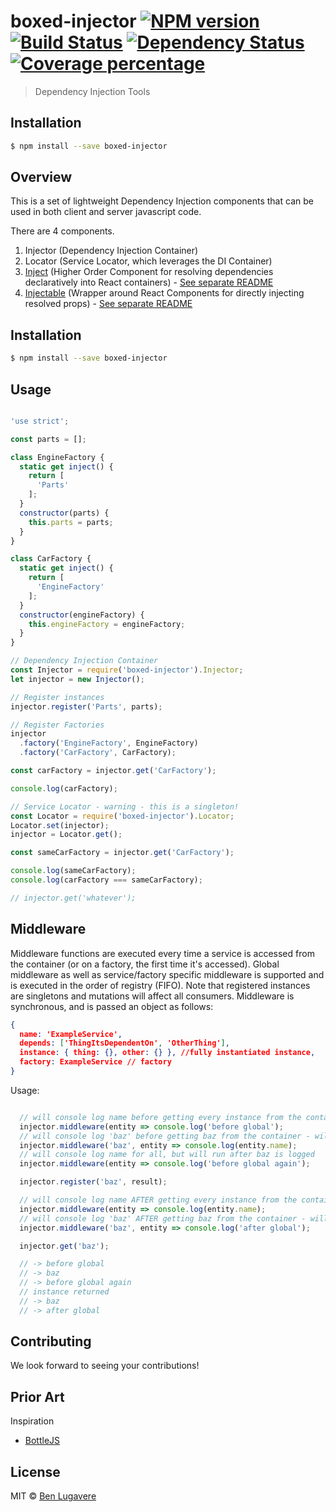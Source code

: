 # boxed-injector [![NPM version][npm-image]][npm-url] [![Build Status][travis-image]][travis-url] [![Dependency Status][daviddm-image]][daviddm-url] [![Coverage percentage][coveralls-image]][coveralls-url]
> Dependency Injection Tools

## Installation

```sh
$ npm install --save boxed-injector
```

## Overview

This is a set of lightweight Dependency Injection components that can be used in both client and server javascript code.

There are 4 components.

1. Injector (Dependency Injection Container)
2. Locator (Service Locator, which leverages the DI Container)
3. [Inject](lib/Inject/README.md) (Higher Order Component for resolving dependencies declaratively into React containers) - [See separate README](lib/Inject/README.md)
4. [Injectable](lib/Injectable/README.md) (Wrapper around React Components for directly injecting resolved props) - [See separate README](lib/Injectable/README.md)


## Installation 

```sh
$ npm install --save boxed-injector
```

## Usage

```js

'use strict';

const parts = [];

class EngineFactory {
  static get inject() {
    return [
      'Parts'
    ];
  }
  constructor(parts) {
    this.parts = parts;
  }
}

class CarFactory {
  static get inject() {
    return [
      'EngineFactory'
    ];
  }
  constructor(engineFactory) {
    this.engineFactory = engineFactory;
  }
}

// Dependency Injection Container
const Injector = require('boxed-injector').Injector;
let injector = new Injector();

// Register instances
injector.register('Parts', parts);

// Register Factories
injector
  .factory('EngineFactory', EngineFactory)
  .factory('CarFactory', CarFactory);

const carFactory = injector.get('CarFactory');

console.log(carFactory);

// Service Locator - warning - this is a singleton!
const Locator = require('boxed-injector').Locator;
Locator.set(injector);
injector = Locator.get();

const sameCarFactory = injector.get('CarFactory');

console.log(sameCarFactory);
console.log(carFactory === sameCarFactory);

// injector.get('whatever');


```

## Middleware
Middleware functions are executed every time a service is accessed from the container (or on a factory, the first time it's accessed). 
Global middleware as well as service/factory specific middleware is supported and is executed in the order of registry (FIFO).
Note that registered instances are singletons and mutations will affect all consumers.
Middleware is synchronous, and is passed an object as follows:

```json
{
  name: 'ExampleService',
  depends: ['ThingItsDependentOn', 'OtherThing'],
  instance: { thing: {}, other: {} }, //fully instantiated instance,
  factory: ExampleService // factory
}
```

Usage:

```js

  // will console log name before getting every instance from the container
  injector.middleware(entity => console.log('before global');
  // will console log 'baz' before getting baz from the container - will always run after global above
  injector.middleware('baz', entity => console.log(entity.name);
  // will console log name for all, but will run after baz is logged
  injector.middleware(entity => console.log('before global again');

  injector.register('baz', result);

  // will console log name AFTER getting every instance from the container
  injector.middleware(entity => console.log(entity.name);
  // will console log 'baz' AFTER getting baz from the container - will always run after global above
  injector.middleware('baz', entity => console.log('after global');

  injector.get('baz');

  // -> before global
  // -> baz
  // -> before global again
  // instance returned
  // -> baz
  // -> after global  

```

## Contributing
We look forward to seeing your contributions!


## Prior Art
Inspiration
- [BottleJS](https://github.com/young-steveo/bottlejs)

## License

MIT © [Ben Lugavere]()


[npm-image]: https://badge.fury.io/js/boxed-injector.svg
[npm-url]: https://npmjs.org/package/boxed-injector
[travis-image]: https://travis-ci.org/giddyinc/boxed-injector.svg?branch=master
[travis-url]: https://travis-ci.org/giddyinc/boxed-injector
[daviddm-image]: https://david-dm.org/giddyinc/boxed-injector.svg?theme=shields.io
[daviddm-url]: https://david-dm.org/giddyinc/boxed-injector
[coveralls-image]: https://coveralls.io/repos/giddyinc/boxed-injector/badge.svg
[coveralls-url]: https://coveralls.io/r/giddyinc/boxed-injector
